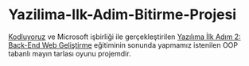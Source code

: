 # Yazilima-Ilk-Adim-Bitirme-Projesi

[Kodluyoruz](https://kodluyoruz.org/) ve Microsoft işbirliği ile gerçekleştirilen [Yazılıma İlk Adım 2: Back-End Web Geliştirme](https://kodluyoruz.org/yazilima-ilk-adimii-5-farkli-baslangic-programi/) eğitiminin sonunda yapmamız istenilen 
OOP tabanlı mayın tarlası oyunu projemdir.

